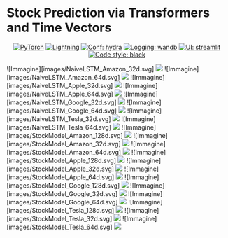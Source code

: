 # Stock Prediction via Transformers and Time Vectors 

<p align="center">
    <a href="https://pytorch.org/get-started/locally/"><img alt="PyTorch" src="https://img.shields.io/badge/-PyTorch-red?logo=pytorch&labelColor=gray"></a>
    <a href="https://pytorchlightning.ai/"><img alt="Lightning" src="https://img.shields.io/badge/code-Lightning-blueviolet"></a>
    <a href="https://hydra.cc/"><img alt="Conf: hydra" src="https://img.shields.io/badge/conf-hydra-blue"></a>
    <a href="https://wandb.ai/site"><img alt="Logging: wandb" src="https://img.shields.io/badge/logging-wandb-yellow"></a>
    <a href="https://streamlit.io/"><img alt="UI: streamlit" src="https://img.shields.io/badge/ui-streamlit-orange"></a>
    <a href="https://black.readthedocs.io/en/stable/"><img alt="Code style: black" src="https://img.shields.io/badge/code%20style-black-000000.svg"></a>
</p>

![Immagine][images/NaiveLSTM_Amazon_32d.svg]
<img src="images/NaiveLSTM_Amazon_32d.svg">
![Immagine][images/NaiveLSTM_Amazon_64d.svg]
<img src="images/NaiveLSTM_Amazon_64d.svg">
![Immagine][images/NaiveLSTM_Apple_32d.svg]
<img src="images/NaiveLSTM_Apple_32d.svg">
![Immagine][images/NaiveLSTM_Apple_64d.svg]
<img src="images/NaiveLSTM_Apple_64d.svg">
![Immagine][images/NaiveLSTM_Google_32d.svg]
<img src="images/NaiveLSTM_Google_32d.svg">
![Immagine][images/NaiveLSTM_Google_64d.svg]
<img src="images/NaiveLSTM_Google_64d.svg">
![Immagine][images/NaiveLSTM_Tesla_32d.svg]
<img src="images/NaiveLSTM_Tesla_32d.svg">
![Immagine][images/NaiveLSTM_Tesla_64d.svg]
<img src="images/NaiveLSTM_Tesla_64d.svg">
![Immagine][images/StockModel_Amazon_128d.svg]
<img src="images/StockModel_Amazon_128d.svg">
![Immagine][images/StockModel_Amazon_32d.svg]
<img src="images/StockModel_Amazon_32d.svg">
![Immagine][images/StockModel_Amazon_64d.svg]
<img src="images/StockModel_Amazon_64d.svg">
![Immagine][images/StockModel_Apple_128d.svg]
<img src="images/StockModel_Apple_128d.svg">
![Immagine][images/StockModel_Apple_32d.svg]
<img src="images/StockModel_Apple_32d.svg">
![Immagine][images/StockModel_Apple_64d.svg]
<img src="images/StockModel_Apple_64d.svg">
![Immagine][images/StockModel_Google_128d.svg]
<img src="images/StockModel_Google_128d.svg">
![Immagine][images/StockModel_Google_32d.svg]
<img src="images/StockModel_Google_32d.svg">
![Immagine][images/StockModel_Google_64d.svg]
<img src="images/StockModel_Google_64d.svg">
![Immagine][images/StockModel_Tesla_128d.svg]
<img src="images/StockModel_Tesla_128d.svg">
![Immagine][images/StockModel_Tesla_32d.svg]
<img src="images/StockModel_Tesla_32d.svg">
![Immagine][images/StockModel_Tesla_64d.svg]
<img src="images/StockModel_Tesla_64d.svg">